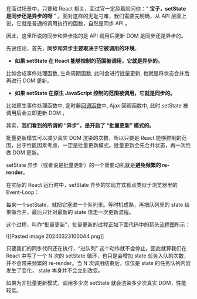 
在面试场景中，只要和 React 相关，面试官一定舔着脸问你：“ **宝子，setState 是同步还是异步的呀** ” 。面对这样的无耻刁难，我们需要先明确，从 API 层面上说，它就是普通的调用执行的函数，自然是同步 API 。

因此，这里所说的同步和异步指的是 API 调用后更新 DOM 是同步还是异步的。

  
  
先说结论，首先，**同步和异步主要取决于它被调用的环境**。

- **如果 setState 在 React 能够控制的范围被调用，它就是异步的。**

比如合成事件处理函数, 生命周期函数, 此时会进行批量更新, 也就是将状态合并后再进行 DOM 更新。

- **如果 setState 在原生 JavaScript 控制的范围被调用，它就是同步的。**

比如原生事件处理函数中, 定时器[回调函数](https://www.zhihu.com/search?q=%E5%9B%9E%E8%B0%83%E5%87%BD%E6%95%B0&search_source=Entity&hybrid_search_source=Entity&hybrid_search_extra=%7B%22sourceType%22%3A%22answer%22%2C%22sourceId%22%3A2710857100%7D)中, Ajax 回调函数中, 此时 setState 被调用后会立即更新 DOM 。

  
  
其实，**我们看到的所谓的 “异步”，是开启了 “批量更新” 模式的。**

批量更新模式可以减少真实 DOM 渲染的次数，所以只要是 React 能够控制的范围，出于性能因素考虑，一定是批量更新模式。批量更新会先合并状态，再一次性做 DOM 更新。



setState 异步（或者说是批量更新）的一个重要动机就是**避免频繁的 re-render**。




在实际的 React 运行时中，setState 异步的实现方式有点类似于浏览器里的 Event-Loop：

每来一个setState，就把它塞进一个队列里。等时机成熟，再把队列里的 state 结果做合并，最后只针对最新的 state 值走一次更新流程。

这个过程，叫作“批量更新”，批量更新的过程正如下面代码中的箭头[流程图](https://www.zhihu.com/search?q=%E6%B5%81%E7%A8%8B%E5%9B%BE&search_source=Entity&hybrid_search_source=Entity&hybrid_search_extra=%7B%22sourceType%22%3A%22answer%22%2C%22sourceId%22%3A2710857100%7D)所示：

![[Pasted image 20240323100044.png]]



只要我们的同步代码还在执行，“进队列” 这个动作就不会停止。因此就算我们在React 中写了一个 N 次的 setState 循环，也只是会增加 state 任务入队的次数，并不会带来频繁的 re-render。当 N 次调用结束后，仅仅是 state 的任务队列内容发生了变化， state 本身并不会立刻改变。

  
如果为非批量更新模式，调用多少次 setState 就会渲染多少次真实 DOM，性能较低。


